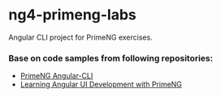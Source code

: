 # ng4-primeng-labs
Angular CLI project for PrimeNG exercises.

### Base on code samples from following repositories:
 + [PrimeNG Angular-CLI](https://github.com/primefaces/primeng-quickstart-cli)
 + [Learning Angular UI Development with PrimeNG](https://github.com/ova2/angular-development-with-primeng)
